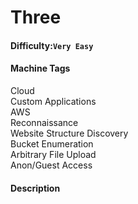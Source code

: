# Three

#### Difficulty:<code>Very Easy</code>

#### Machine Tags
  Cloud  
  Custom Applications  
  AWS  
  Reconnaissance  
  Website Structure Discovery  
  Bucket Enumeration  
  Arbitrary File Upload  
  Anon/Guest Access  

#### Description
  